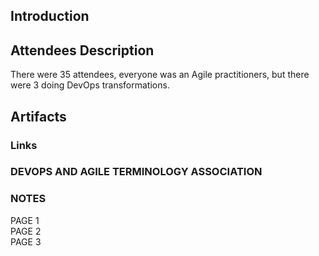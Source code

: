 ## Introduction

## Attendees Description
There were 35 attendees, everyone was an Agile practitioners, but there were 3 doing DevOps transformations.

## Artifacts

### Links

### DEVOPS AND AGILE TERMINOLOGY ASSOCIATION

### NOTES
PAGE 1 <br>
PAGE 2 <br>
PAGE 3 <br>
